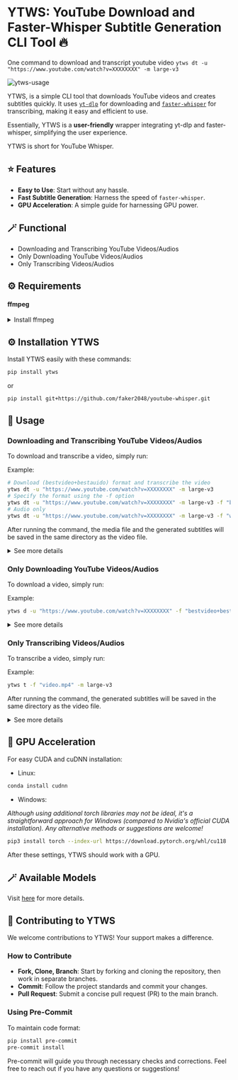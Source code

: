 # YTWS: YouTube Download and Faster-Whisper Subtitle Generation CLI Tool 🔥

One command to download and transcript youtube video `ytws dt -u "https://www.youtube.com/watch?v=XXXXXXXX" -m large-v3 `  

![ytws-usage](https://github.com/faker2048/youtube-faster-whisper/assets/85467181/58739098-918f-4d82-86cc-6de3d2351a71)

YTWS, is a simple CLI tool that downloads YouTube videos and creates subtitles quickly. It uses [`yt-dlp`](https://github.com/yt-dlp/yt-dlp) for downloading and [`faster-whisper`](https://github.com/guillaumekln/faster-whisper) for transcribing, making it easy and efficient to use.

Essentially, YTWS is a **user-friendly** wrapper integrating yt-dlp and faster-whisper, simplifying the user experience.  

YTWS is short for YouTube Whisper.  

## ⭐ Features

- **Easy to Use**: Start without any hassle. 
- **Fast Subtitle Generation**: Harness the speed of `faster-whisper`.
- **GPU Acceleration**: A simple guide for harnessing GPU power.

## 🪄 Functional
-  Downloading and Transcribing YouTube Videos/Audios
-  Only Downloading YouTube Videos/Audios
-  Only Transcribing Videos/Audios

## ⚙ Requirements


#### ffmpeg

<details>
<summary>Install ffmpeg</summary>

For Ubuntu:
```bash
sudo apt install ffmpeg
```

For Python virtual environment (recommended):
```bash
conda install ffmpeg
```

For Windows scoop users:
```bash
scoop install ffmpeg
```
</details>

## ⚙ Installation YTWS

Install YTWS easily with these commands:

```bash
pip install ytws
```
or
```bash
pip install git+https://github.com/faker2048/youtube-whisper.git
```

## 🚀 Usage

### Downloading and Transcribing YouTube Videos/Audios

To download and transcribe a video, simply run:

Example:
```bash
# Download (bestvideo+bestauido) format and transcribe the video
ytws dt -u "https://www.youtube.com/watch?v=XXXXXXXX" -m large-v3
# Specify the format using the -f option
ytws dt -u "https://www.youtube.com/watch?v=XXXXXXXX" -m large-v3 -f "bestvideo+bestaudio/best"
# Audio only
ytws dt -u "https://www.youtube.com/watch?v=XXXXXXXX" -m large-v3 -f "worstaudio[tbr>100]"
```

After running the command, the media file and the generated subtitles will be saved in the same directory as the video file.

<details>
  
<summary>See more details</summary>
  
```bash
❯ ytws dt --help
Usage: ytws dt [OPTIONS]

  Download video/audio from Youtube and generate subtitles.

Options:
  -u, --url TEXT         Youtube URL.  [required]
  -n, --threads INTEGER  Number of threads to use.
  -f, --format TEXT      Download format. See: https://github.com/yt-dlp/yt-
                         dlp#format-selection-examples
  -t, --translate        Translate the subtitles to English.
  -m, --model_name TEXT  Name of the model to use. e.g.  (tiny, tiny.en, base,
                         base.en, small, small.en,          medium, medium.en,
                         large-v1, or large-v2, or large-v3), recommended: (large-v3)
  -r, --model_root TEXT  Root directory for the models.
  --cpu                  Use CPU instead of GPU. This is useful if you do not
                         have a GPU.
  -s, --srt_only         Only generate subtitles. Do not download video.
  -v, --video_only       Only download video. Do not generate subtitles.
  --help                 Show this message and exit.
```

</details>

### Only Downloading YouTube Videos/Audios

To download a video, simply run:

Example:
```bash
ytws d -u "https://www.youtube.com/watch?v=XXXXXXXX" -f "bestvideo+bestaudio/best" 
```

<details>
  
<summary>See more details</summary>

```bash
❯ ytws d --help
Usage: ytws d [OPTIONS]

  Download a video/audio from YouTube.

Options:
  -u, --url TEXT         The URL of the YouTube video or the filename to be
                         downloaded.  [required]
  -n, --threads INTEGER  The number of threads to use for downloading. Default
                         is 16.
  -f, --format TEXT      The download format. Options include:
                         'worstaudio[tbr>100]/bestaudio/best' for audio only,
                         'bestvideo[height>=1080]/bestvideo' for video only,
                         'bestvideo+bestaudio/best' for both video and audio
                         (default). Use 'best' for the best quality or specify
                         particular formats.
  --help                 Show this message and exit.
```

</details>

### Only Transcribing Videos/Audios

To transcribe a video, simply run:

Example:
```bash
ytws t -f "video.mp4" -m large-v3
```

After running the command, the generated subtitles will be saved in the same directory as the video file.

<details>
  
<summary>See more details</summary>

```bash
❯ ytws t --help
Usage: ytws t [OPTIONS]

  Transcribe a video/audio file.

Options:
  -f, --file TEXT        The media file to be transcribed.  [required]
  -t, --translate        Translate the subtitles to English.
  -m, --model_name TEXT  Name of the model to use. e.g.  (tiny, tiny.en, base,
                         base.en, small, small.en,          medium, medium.en,
                         large-v1, or large-v2), recommended: (large-v2)
  -r, --model_root TEXT  Root directory for the models.
  --cpu                  Use CPU instead of GPU. This is useful if you do not
                         have a GPU.
  --help                 Show this message and exit.
```

</details>



## 🛫 GPU Acceleration

For easy CUDA and cuDNN installation:
- Linux:
```bash
conda install cudnn
```

- Windows:

_Although using additional torch libraries may not be ideal, it's a straightforward approach for Windows (compared to Nvidia's official CUDA installation). Any alternative methods or suggestions are welcome!_
```bash
pip3 install torch --index-url https://download.pytorch.org/whl/cu118
```

After these settings, YTWS should work with a GPU.

## 🪄 Available Models

Visit [here](https://huggingface.co/guillaumekln) for more details.

## 🌟 Contributing to YTWS

We welcome contributions to YTWS! Your support makes a difference.

### How to Contribute
- **Fork, Clone, Branch**: Start by forking and cloning the repository, then work in separate branches.
- **Commit**: Follow the project standards and commit your changes.
- **Pull Request**: Submit a concise pull request (PR) to the main branch.

### Using Pre-Commit
To maintain code format:

```bash
pip install pre-commit
pre-commit install
```

Pre-commit will guide you through necessary checks and corrections. Feel free to reach out if you have any questions or suggestions!
